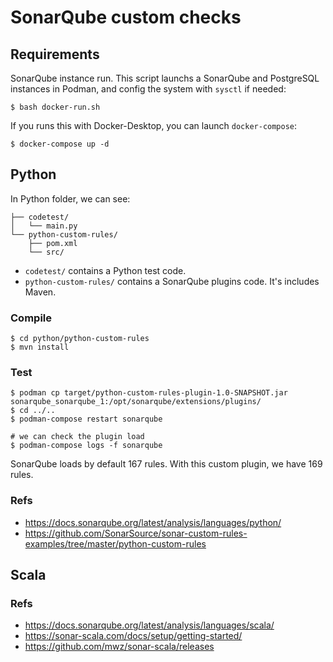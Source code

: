 # SonarQube custom checks

## Requirements

SonarQube instance run. This script launchs a SonarQube and PostgreSQL instances in Podman, and config the system with `sysctl` if needed:
```
$ bash docker-run.sh
```

If you runs this with Docker-Desktop, you can launch `docker-compose`:
```
$ docker-compose up -d
```

## Python

In Python folder, we can see:
```
├── codetest/
│   └── main.py
└── python-custom-rules/
    ├── pom.xml
    └── src/
```

- `codetest/` contains a Python test code.
- `python-custom-rules/` contains a SonarQube plugins code. It's includes Maven.

### Compile

```
$ cd python/python-custom-rules
$ mvn install
```

### Test

```
$ podman cp target/python-custom-rules-plugin-1.0-SNAPSHOT.jar sonarqube_sonarqube_1:/opt/sonarqube/extensions/plugins/
$ cd ../..
$ podman-compose restart sonarqube

# we can check the plugin load
$ podman-compose logs -f sonarqube
```

SonarQube loads by default 167 rules. With this custom plugin, we have 169 rules.

### Refs

- https://docs.sonarqube.org/latest/analysis/languages/python/
- https://github.com/SonarSource/sonar-custom-rules-examples/tree/master/python-custom-rules


## Scala



### Refs

- https://docs.sonarqube.org/latest/analysis/languages/scala/
- https://sonar-scala.com/docs/setup/getting-started/
- https://github.com/mwz/sonar-scala/releases
